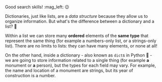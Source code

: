 Good search skills! :mag_left: :wink:

Dictionaries, just like lists, are a _data structure_ because they allow us to organize information. But what's the difference between a dictionary and a list? :thinking:

Within a list we can store many **ordered** elements of the **same type** that represent the same thing (for example a numbers-only list, or a strings-only list). There are no limits to lists: they can have many elements, or none at all!

On the other hand, inside a dictionary - also known as `dict`s in Python 🐍 - we are going to store information related to a single thing (for example **a** monument or **a** person), but the types for each field may vary. For example, the name and location of a monument are strings, but its year of construction is a number.
